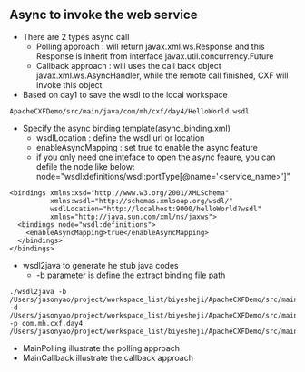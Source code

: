Async to invoke the web service
---
- There are 2 types async call
	+ Polling approach : will return javax.xml.ws.Response and this Response is inherit from interface javax.util.concurrency.Future
	+ Callback approach : will uses the call back object javax.xml.ws.AsyncHandler, while the remote call finished, CXF will invoke this object
- Based on day1 to save the wsdl to the local workspace
```
ApacheCXFDemo/src/main/java/com/mh/cxf/day4/HelloWorld.wsdl
```

- Specify the async binding template(async_binding.xml)
	+ wsdlLocation : define the wsdl url or location
	+ enableAsyncMapping : set true to enable the async feature
	+ if you only need one inteface to open the async feaure, you can defile the node like below:
		node="wsdl:definitions/wsdl:portType[@name='<service_name>']"
```
<bindings xmlns:xsd="http://www.w3.org/2001/XMLSchema"  
          xmlns:wsdl="http://schemas.xmlsoap.org/wsdl/"  
          wsdlLocation="http://localhost:9000/helloWorld?wsdl"  
          xmlns="http://java.sun.com/xml/ns/jaxws">  
  <bindings node="wsdl:definitions">  
    <enableAsyncMapping>true</enableAsyncMapping>  
  </bindings>  
</bindings>  
```
- wsdl2java to generate he stub java codes
	+ -b parameter is define the extract binding file path
```
./wsdl2java -b /Users/jasonyao/project/workspace_list/biyesheji/ApacheCXFDemo/src/main/java/com/mh/cxf/day4/async_binding.xml -d /Users/jasonyao/project/workspace_list/biyesheji/ApacheCXFDemo/src/main/java/ -p com.mh.cxf.day4 /Users/jasonyao/project/workspace_list/biyesheji/ApacheCXFDemo/src/main/java/com/mh/cxf/day4/HelloWorld.wsdl
```

- MainPolling illustrate the polling approach
- MainCallback illustrate the callback approach


